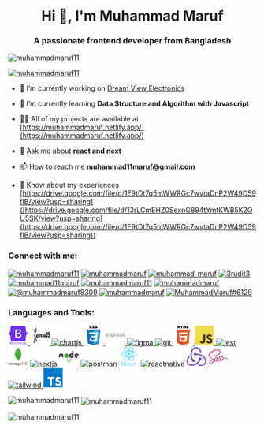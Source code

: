 <h1 align="center">Hi 👋, I'm Muhammad Maruf</h1>
<h3 align="center">A passionate frontend developer from Bangladesh</h3>

<p align="left"> <img src="https://komarev.com/ghpvc/?username=muhammadmaruf11&label=Profile%20views&color=0e75b6&style=flat" alt="muhammadmaruf11" /> </p>

<p align="left"> <a href="https://github.com/ryo-ma/github-profile-trophy"><img src="https://github-profile-trophy.vercel.app/?username=muhammadmaruf11" alt="muhammadmaruf11" /></a> </p>

- 🔭 I’m currently working on [Dream View Electronics](https://dreamviewelectronics.com/)

- 🌱 I’m currently learning **Data Structure and Algorithm with Javascript**

- 👨‍💻 All of my projects are available at [https://muhammadmaruf.netlify.app/](https://muhammadmaruf.netlify.app/)

- 💬 Ask me about **react and next**

- 📫 How to reach me **muhammad11maruf@gmail.com**

- 📄 Know about my experiences [https://drive.google.com/file/d/1E9tDt7q5mWWRGc7wvtaDnP2W49D59flB/view?usp=sharing]([https://drive.google.com/file/d/13rLCmEHZ0SexnG894tYmtKWB5K2OU5SK/view?usp=sharing](https://drive.google.com/file/d/1E9tDt7q5mWWRGc7wvtaDnP2W49D59flB/view?usp=sharing))

<h3 align="left">Connect with me:</h3>
<p align="left">
<a href="https://linkedin.com/in/muhammadmaruf11" target="blank"><img align="center" src="https://raw.githubusercontent.com/rahuldkjain/github-profile-readme-generator/master/src/images/icons/Social/linked-in-alt.svg" alt="muhammadmaruf11" height="30" width="40" /></a>
  <a href="https://codesandbox.com/muhammadmaruf" target="blank"><img align="center" src="https://raw.githubusercontent.com/rahuldkjain/github-profile-readme-generator/master/src/images/icons/Social/codesandbox.svg" alt="muhammadmaruf" height="30" width="40" /></a>
<a href="https://stackoverflow.com/users/18429141/muhammad-maruf" target="blank"><img align="center" src="https://raw.githubusercontent.com/rahuldkjain/github-profile-readme-generator/master/src/images/icons/Social/stack-overflow.svg" alt="muhammad-maruf" height="30" width="40" /></a>
<a href="https://fb.com/3rudit3" target="blank"><img align="center" src="https://raw.githubusercontent.com/rahuldkjain/github-profile-readme-generator/master/src/images/icons/Social/facebook.svg" alt="3rudit3" height="30" width="40" /></a>
<a href="https://dribbble.com/muhammad11maruf" target="blank"><img align="center" src="https://raw.githubusercontent.com/rahuldkjain/github-profile-readme-generator/master/src/images/icons/Social/dribbble.svg" alt="muhammad11maruf" height="30" width="40" /></a>
<a href="https://www.behance.net/muhammadmaruf11" target="blank"><img align="center" src="https://raw.githubusercontent.com/rahuldkjain/github-profile-readme-generator/master/src/images/icons/Social/behance.svg" alt="muhammadmaruf11" height="30" width="40" /></a>
<a href="https://hashnode.com/muhammadmaruf" target="blank"><img align="center" src="https://raw.githubusercontent.com/rahuldkjain/github-profile-readme-generator/master/src/images/icons/Social/hashnode.svg" alt="muhammadmaruf" height="30" width="40" /></a>
<a href="https://www.youtube.com/@muhammadmaruf8309" target="blank"><img align="center" src="https://raw.githubusercontent.com/rahuldkjain/github-profile-readme-generator/master/src/images/icons/Social/youtube.svg" alt="@muhammadmaruf8309" height="30" width="40" /></a>
<a href="https://www.leetcode.com/muhammadmaruf" target="blank"><img align="center" src="https://raw.githubusercontent.com/rahuldkjain/github-profile-readme-generator/master/src/images/icons/Social/leet-code.svg" alt="muhammadmaruf" height="30" width="40" /></a>
<a href="https://discord.gg/MuhammadMaruf#6129" target="blank"><img align="center" src="https://raw.githubusercontent.com/rahuldkjain/github-profile-readme-generator/master/src/images/icons/Social/discord.svg" alt="MuhammadMaruf#6129" height="30" width="40" /></a>
</p>

<h3 align="left">Languages and Tools:</h3>
<p align="left"> <a href="https://getbootstrap.com" target="_blank" rel="noreferrer"> <img src="https://raw.githubusercontent.com/devicons/devicon/master/icons/bootstrap/bootstrap-plain-wordmark.svg" alt="bootstrap" width="40" height="40"/> </a> <a href="https://canvasjs.com" target="_blank" rel="noreferrer"> <img src="https://raw.githubusercontent.com/Hardik0307/Hardik0307/master/assets/canvasjs-charts.svg" alt="canvasjs" width="40" height="40"/> </a> <a href="https://www.chartjs.org" target="_blank" rel="noreferrer"> <img src="https://www.chartjs.org/media/logo-title.svg" alt="chartjs" width="40" height="40"/> </a> <a href="https://www.w3schools.com/css/" target="_blank" rel="noreferrer"> <img src="https://raw.githubusercontent.com/devicons/devicon/master/icons/css3/css3-original-wordmark.svg" alt="css3" width="40" height="40"/> </a> <a href="https://expressjs.com" target="_blank" rel="noreferrer"> <img src="https://raw.githubusercontent.com/devicons/devicon/master/icons/express/express-original-wordmark.svg" alt="express" width="40" height="40"/> </a> <a href="https://www.figma.com/" target="_blank" rel="noreferrer"> <img src="https://www.vectorlogo.zone/logos/figma/figma-icon.svg" alt="figma" width="40" height="40"/> </a> <a href="https://git-scm.com/" target="_blank" rel="noreferrer"> <img src="https://www.vectorlogo.zone/logos/git-scm/git-scm-icon.svg" alt="git" width="40" height="40"/> </a> <a href="https://www.w3.org/html/" target="_blank" rel="noreferrer"> <img src="https://raw.githubusercontent.com/devicons/devicon/master/icons/html5/html5-original-wordmark.svg" alt="html5" width="40" height="40"/> </a> <a href="https://developer.mozilla.org/en-US/docs/Web/JavaScript" target="_blank" rel="noreferrer"> <img src="https://raw.githubusercontent.com/devicons/devicon/master/icons/javascript/javascript-original.svg" alt="javascript" width="40" height="40"/> </a> <a href="https://jestjs.io" target="_blank" rel="noreferrer"> <img src="https://www.vectorlogo.zone/logos/jestjsio/jestjsio-icon.svg" alt="jest" width="40" height="40"/> </a> <a href="https://www.mongodb.com/" target="_blank" rel="noreferrer"> <img src="https://raw.githubusercontent.com/devicons/devicon/master/icons/mongodb/mongodb-original-wordmark.svg" alt="mongodb" width="40" height="40"/> </a> <a href="https://nextjs.org/" target="_blank" rel="noreferrer"> <img src="https://cdn.worldvectorlogo.com/logos/nextjs-2.svg" alt="nextjs" width="40" height="40"/> </a> <a href="https://nodejs.org" target="_blank" rel="noreferrer"> <img src="https://raw.githubusercontent.com/devicons/devicon/master/icons/nodejs/nodejs-original-wordmark.svg" alt="nodejs" width="40" height="40"/> </a> <a href="https://postman.com" target="_blank" rel="noreferrer"> <img src="https://www.vectorlogo.zone/logos/getpostman/getpostman-icon.svg" alt="postman" width="40" height="40"/> </a> <a href="https://reactjs.org/" target="_blank" rel="noreferrer"> <img src="https://raw.githubusercontent.com/devicons/devicon/master/icons/react/react-original-wordmark.svg" alt="react" width="40" height="40"/> </a> <a href="https://reactnative.dev/" target="_blank" rel="noreferrer"> <img src="https://reactnative.dev/img/header_logo.svg" alt="reactnative" width="40" height="40"/> </a> <a href="https://redux.js.org" target="_blank" rel="noreferrer"> <img src="https://raw.githubusercontent.com/devicons/devicon/master/icons/redux/redux-original.svg" alt="redux" width="40" height="40"/> </a> <a href="https://sass-lang.com" target="_blank" rel="noreferrer"> <img src="https://raw.githubusercontent.com/devicons/devicon/master/icons/sass/sass-original.svg" alt="sass" width="40" height="40"/> </a> <a href="https://tailwindcss.com/" target="_blank" rel="noreferrer"> <img src="https://www.vectorlogo.zone/logos/tailwindcss/tailwindcss-icon.svg" alt="tailwind" width="40" height="40"/> </a> <a href="https://www.typescriptlang.org/" target="_blank" rel="noreferrer"> <img src="https://raw.githubusercontent.com/devicons/devicon/master/icons/typescript/typescript-original.svg" alt="typescript" width="40" height="40"/> </a> </p>

<p><img align="left" src="https://github-readme-stats.vercel.app/api/top-langs?username=muhammadmaruf11&show_icons=true&locale=en&layout=compact" alt="muhammadmaruf11" /></p>

<p>&nbsp;<img align="center" src="https://github-readme-stats.vercel.app/api?username=muhammadmaruf11&show_icons=true&locale=en" alt="muhammadmaruf11" /></p>

<p><img align="center" src="https://github-readme-streak-stats.herokuapp.com/?user=muhammadmaruf11&" alt="muhammadmaruf11" /></p>
